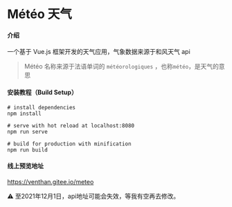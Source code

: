 # Météo 天气
#### 介绍
一个基于 Vue.js 框架开发的天气应用，气象数据来源于和风天气 api

> Météo 名称来源于法语单词的 `météorologiques` ，也称`météo`，是天气的意思
>

#### 安装教程（Build Setup）

```shell
# install dependencies
npm install

# serve with hot reload at localhost:8080
npm run serve

# build for production with minification
npm run build
```

#### 线上预览地址

https://venthan.gitee.io/meteo

⚠️ 至2021年12月1日，api地址可能会失效，等我有空再去修改。

